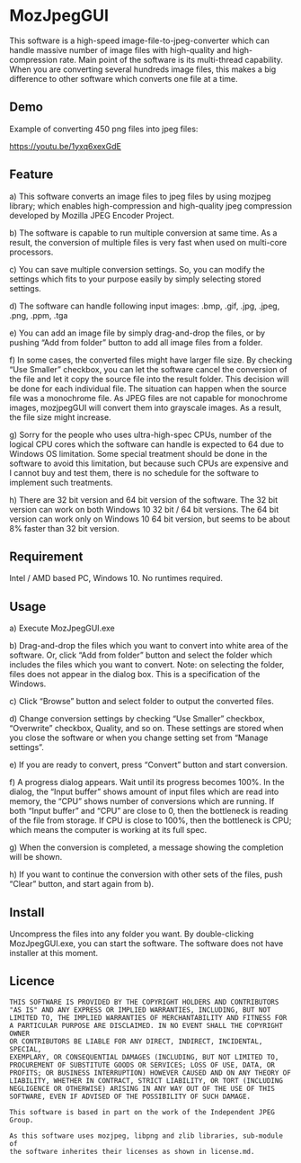 # MozJpegGUI

 This software is a high-speed image-file-to-jpeg-converter which can handle massive number of image files with high-quality and high-compression rate. Main point of the software is its multi-thread capability. When you are converting several hundreds image files, this makes a big difference to other software which converts one file at a time.

## Demo
Example of converting 450 png files into jpeg files:

https://youtu.be/1yxq6xexGdE

## Feature
 a) This software converts an image files to jpeg files by using mozjpeg library; which enables high-compression and high-quality jpeg compression developed by Mozilla JPEG Encoder Project.
 
 b) The software is capable to run multiple conversion at same time. As a result, the conversion of multiple files is very fast when used on multi-core processors.
 
 c) You can save multiple conversion settings. So, you can modify the settings which fits to your purpose easily by simply selecting stored settings.
 
 d) The software can handle following input images:
    .bmp, .gif, .jpg, .jpeg, .png, .ppm, .tga
    
 e) You can add an image file by simply drag-and-drop the files, or by pushing “Add from folder” button to add all image files from a folder.
 
 f) In some cases, the converted files might have larger file size. By checking “Use Smaller” checkbox, you can let the software cancel the conversion of the file and let it copy the source file into the result folder. This decision will be done for each individual file. The situation can happen when the source file was a monochrome file. As JPEG files are not capable for monochrome images, mozjpegGUI will convert them into grayscale images. As a result, the file size might increase.
 
 g) Sorry for the people who uses ultra-high-spec CPUs, number of the logical CPU cores which the software can handle is expected to 64 due to Windows OS limitation. Some special treatment should be done in the software to avoid this limitation, but because such CPUs are expensive and I cannot buy and test them, there is no schedule for the software to implement such treatments.
 
 h) There are 32 bit version and 64 bit version of the software. The 32 bit version can work on both Windows 10 32 bit / 64 bit versions. The 64 bit version can work only on Windows 10 64 bit version, but seems to be about 8% faster than 32 bit version.

## Requirement
Intel / AMD based PC, Windows 10. No runtimes required.

## Usage
 a) Execute MozJpegGUI.exe
 
 b) Drag-and-drop the files which you want to convert into white area of the software. Or, click “Add from folder” button and select the folder which includes the files which you want to convert. Note: on selecting the folder, files does not appear in the dialog box. This is a specification of the Windows.
 
 c) Click “Browse” button and select folder to output the converted files.
 
 d) Change conversion settings by checking “Use Smaller” checkbox, “Overwrite” checkbox, Quality, and so on. These settings are stored when you close the software or when you change setting set from “Manage settings”.
 
 e) If you are ready to convert, press “Convert” button and start conversion.
 
 f) A progress dialog appears. Wait until its progress becomes 100%. In the dialog, the “Input buffer” shows amount of input files which are read into memory, the “CPU” shows number of conversions which are running. If both “Input buffer” and “CPU” are close to 0, then the bottleneck is reading of the file from storage. If CPU is close to 100%, then the bottleneck is CPU; which means the computer is working at its full spec.
 
 g) When the conversion is completed, a message showing the completion will be shown.
 
 h) If you want to continue the conversion with other sets of the files, push “Clear” button, and start again from b).
 
## Install
 Uncompress the files into any folder you want. By double-clicking MozJpegGUI.exe, you can start the software. The software does not have installer at this moment.

## Licence
    THIS SOFTWARE IS PROVIDED BY THE COPYRIGHT HOLDERS AND CONTRIBUTORS
    "AS IS" AND ANY EXPRESS OR IMPLIED WARRANTIES, INCLUDING, BUT NOT
    LIMITED TO, THE IMPLIED WARRANTIES OF MERCHANTABILITY AND FITNESS FOR
    A PARTICULAR PURPOSE ARE DISCLAIMED. IN NO EVENT SHALL THE COPYRIGHT OWNER
    OR CONTRIBUTORS BE LIABLE FOR ANY DIRECT, INDIRECT, INCIDENTAL, SPECIAL,
    EXEMPLARY, OR CONSEQUENTIAL DAMAGES (INCLUDING, BUT NOT LIMITED TO,
    PROCUREMENT OF SUBSTITUTE GOODS OR SERVICES; LOSS OF USE, DATA, OR
    PROFITS; OR BUSINESS INTERRUPTION) HOWEVER CAUSED AND ON ANY THEORY OF
    LIABILITY, WHETHER IN CONTRACT, STRICT LIABILITY, OR TORT (INCLUDING
    NEGLIGENCE OR OTHERWISE) ARISING IN ANY WAY OUT OF THE USE OF THIS
    SOFTWARE, EVEN IF ADVISED OF THE POSSIBILITY OF SUCH DAMAGE.

    This software is based in part on the work of the Independent JPEG Group.

    As this software uses mozjpeg, libpng and zlib libraries, sub-module of
    the software inherites their licenses as shown in license.md.
